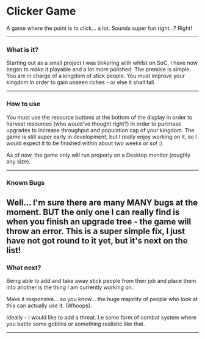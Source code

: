  # Clicker Game

 A game where the point is to click... a lot. Sounds super fun right...? Right!

------------

### What is it?

Starting out as a small project I was tinkering with whilst on SoC, I have now began to make it playable and a lot more polished. The premise is simple. You are in charge of a kingdom of stick people. You must improve your kingdom in order to gain unseen riches - or else it shall fall.

------------



### How to use

You must use the resource buttons at the bottom of the display in order to harvest resources (who would've thought right?) in order to purchase upgrades to increase throughput and population cap of your kingdom. The game is still super early in development, but I really enjoy working on it, so I would expect it to be finished within about two weeks or so! :)

As of now, the game only will run properly on a Desktop monitor (roughly any size).  

------------



### Known Bugs

Well... I'm sure there are many MANY bugs at the moment. BUT the only one I can really find is when you finish an upgrade tree - the game will throw an error. This is a super simple fix, I just have not got round to it yet, but it's next on the list!
------------



### What next?

Being able to add and take away stick people from their job and place them into another is the thing I am currently working on.

Make it responsive... so you know... the huge majority of people who look at this can actually use it. (Whoops).

Ideally - I would like to add a threat. I.e some form of combat system where you battle some goblins or something realistic like that. 

------------



